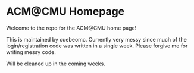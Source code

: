 # ACM@CMU Homepage

Welcome to the repo for the ACM@CMU home page!

This is maintained by cuebeomc. Currently very messy since much of the login/registration code was written in a single week. Please forgive me for writing messy code.

Will be cleaned up in the coming weeks.